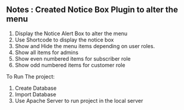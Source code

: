 ## Notes : Created Notice Box Plugin to alter the menu

1. Display the Notice Alert Box to alter the menu
2. Use Shortcode to display the notice box
3. Show and Hide the menu items depending on user roles.
4. Show all items for admins
5. Show even numbered items for subscriber role
6. Show odd numbered items for customer role

To Run The project:
1. Create Database
2. Import Database
3. Use Apache Server to run project in the local server